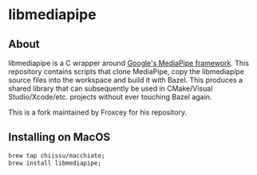 # libmediapipe

## About
libmediapipe is a C wrapper around [Google's MediaPipe framework](https://github.com/google/mediapipe/).
This repository contains scripts that clone MediaPipe, copy the libmediapipe source files into the workspace and build it with Bazel.
This produces a shared library that can subsequently be used in CMake/Visual Studio/Xcode/etc. projects without ever touching Bazel again.

This is a fork maintained by Froxcey for his repository.

## Installing on MacOS

```sh
brew tap chiissu/macchiato;
brew install libmediapipe;
```
